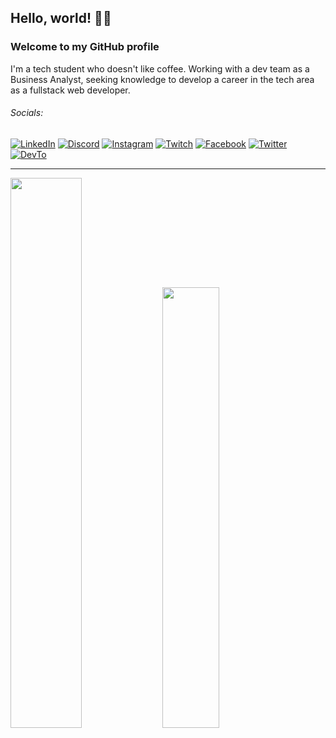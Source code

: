 ## Hello, world! 👋🏻
### Welcome to my GitHub profile
I'm a tech student who doesn't like coffee. Working with a dev team as a Business Analyst, seeking knowledge to develop a career in the tech area as a fullstack web developer.

###### Socials:
[![LinkedIn](https://img.shields.io/badge/LinkedIn-0077B5?style=for-the-badge&logo=linkedin&logoColor=white)](https://www.linkedin.com/in/reenatoteixeira)
[![Discord](https://img.shields.io/badge/Discord-7289DA?style=for-the-badge&logo=discord&logoColor=white)](https://discordapp.com/users/392865605495029765)
[![Instagram](https://img.shields.io/badge/Instagram-E4405F?style=for-the-badge&logo=instagram&logoColor=white)](https://instagram.com/reenatoteixeira)
[![Twitch](https://img.shields.io/badge/Twitch-9146FF?style=for-the-badge&logo=twitch&logoColor=white)](https://www.twitch.tv/reenatoteixeira)
[![Facebook](https://img.shields.io/badge/Facebook-1877F2?style=for-the-badge&logo=facebook&logoColor=white)](https://www.facebook.com/renatoteixeeira)
[![Twitter](https://img.shields.io/badge/Twitter-1DA1F2?style=for-the-badge&logo=twitter&logoColor=white)](https://twitter.com/reenato_q)
[![DevTo](https://img.shields.io/badge/dev.to-0A0A0A?style=for-the-badge&logo=devdotto&logoColor=white)](https://dev.to/reenatoteixeira)

---

<div>
 <img width="47.5%" src="https://github-readme-stats.vercel.app/api?username=reenatoteixeira&theme=react&show_icons=true&cache_seconds=1800"/>
 <img width="42.5%" src="https://github-readme-stats.vercel.app/api/top-langs/?username=reenatoteixeira&theme=react&layout=compact&cache_seconds=1800"/>
</div>
